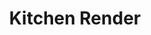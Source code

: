 ---
title: Kitchen Render
thumbnail: "../images/kitchen_rend_mini.jpg"
type: "3d"
images: ["../images/kitchen_rend_sqr6.jpg","../images/kitchen_rend_sqr7.jpg","../images/kitchen_rend026.jpg"]
---